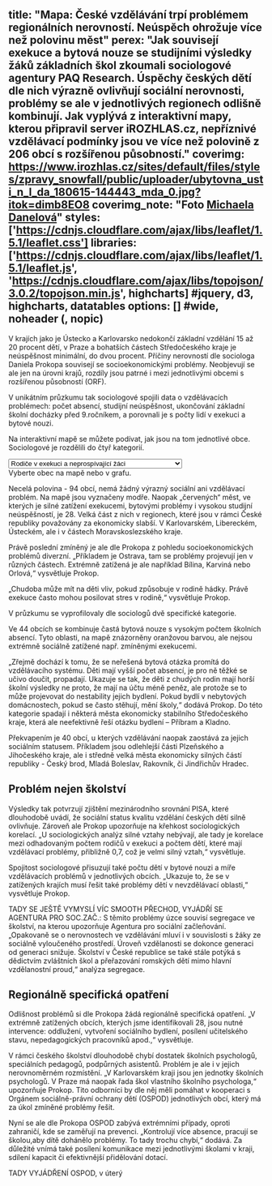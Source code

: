 title: "Mapa: České vzdělávání trpí problémem regionálních nerovností. Neúspěch ohrožuje více než polovinu měst"
perex: "Jak souvisejí exekuce a bytová nouze se studijními výsledky žáků základních škol zkoumali sociologové agentury PAQ Research. Úspěchy českých dětí dle nich výrazně ovlivňují sociální nerovnosti, problémy se ale v jednotlivých regionech odlišně kombinují. Jak vyplývá z interaktivní mapy, kterou připravil server iROZHLAS.cz, nepříznivé vzdělávací podmínky jsou ve více než polovině z 206 obcí s rozšířenou působností."
coverimg: https://www.irozhlas.cz/sites/default/files/styles/zpravy_snowfall/public/uploader/ubytovna_usti_n_l_da_180615-144443_mda_0.jpg?itok=dimb8EO8
coverimg_note: "Foto <a href='https://www.irozhlas.cz/michaela-danelova-5270376'>Michaela Danelová</a>"
styles: ['https://cdnjs.cloudflare.com/ajax/libs/leaflet/1.5.1/leaflet.css']
libraries: ['https://cdnjs.cloudflare.com/ajax/libs/leaflet/1.5.1/leaflet.js', 'https://cdnjs.cloudflare.com/ajax/libs/topojson/3.0.2/topojson.min.js', highcharts] #jquery, d3, highcharts, datatables
options: [] #wide, noheader (, nopic)
---
V krajích jako je Ústecko a Karlovarsko nedokončí základní vzdělání 15 až 20 procent dětí, v Praze a bohatších částech Středočeského kraje je neúspěšnost minimální, do dvou procent. Příčiny nerovností dle sociologa Daniela Prokopa souvisejí se socioekonomickými problémy. Neobjevují se ale jen na úrovni krajů, rozdíly jsou patrné i mezi jednotlivými obcemi s rozšířenou působností (ORF). 

V unikátním průzkumu tak sociologové spojili data o vzdělávacích problémech: počet absencí, studijní neúspěšnost, ukončování základní školní docházky před 9.ročníkem, a porovnali je s počty lidí v exekuci a bytové nouzi.

Na interaktivní mapě se můžete podívat, jak jsou na tom jednotlivé obce. Sociologové je rozdělili do čtyř kategorií.

<wide>
	<div id="viz">
		<div id="mapa"></div>
		<div id="chartbox">
			<div id="topicsel">
			<select id="tsel">
				<option value="EXE_EXROD_POD|CSI_NEPR_POD">Rodiče v exekuci a neprospívající žáci</option>
				<option value="EXE_EXROD_POD|CSI_ZMES_HOD_MEAN">Rodiče v exekuci a absence žáků</option>
				<option value="EXE_EXROD_POD|ZSK_FINE_POD">Rodiče v exekuci a žáci s nedokončeným vzděláním</option>
				<option value="BYD_CDC_POD|CSI_NEPR_POD">Děti v bytové nouzi a neprospívající žáci</option>
				<option value="BYD_CDC_POD|CSI_ZMES_HOD_MEAN">Děti v bytové nouzi a absence žáků</option>
				<option value="BYD_CDC_POD|ZSK_FINE_POD">Děti v bytové nouzi a žáci s nedokončeným vzděláním</option>
				</select>
			</div>
			<div id="corchart"></div>
		</div>
	</div>
	<div id="ttip">Vyberte obec na mapě nebo v grafu.</div>
</wide>

Necelá polovina - 94 obcí, nemá žádný výrazný sociální ani vzdělávací problém. Na mapě jsou vyznačeny modře. Naopak „červených“ měst, ve kterých je silné zatížení exekucemi, bytovými problémy i vysokou studijní neúspěšností, je 28. Velká část z nich v regionech, které jsou v rámci České republiky považovány za ekonomicky slabší. V Karlovarském, Libereckém, Ústeckém, ale i v částech Moravskoslezského kraje. 

Právě poslední zmíněný je ale dle Prokopa z pohledu socioekonomických problémů diverzní. „Příkladem je Ostrava, tam se problémy projevují jen v různých částech. Extrémně zatížená je ale například Bílina, Karviná nebo Orlová,“ vysvětluje Prokop.

„Chudoba může mít na děti vliv, pokud způsobuje v rodině hádky. Právě exekuce často mohou posilovat stres v rodině,“ vysvětluje Prokop.

V průzkumu se vyprofilovaly dle sociologů dvě specifické kategorie.

Ve 44 obcích se kombinuje častá bytová nouze s vysokým počtem školních absencí. Tyto oblasti, na mapě znázorněny oranžovou barvou, ale nejsou extrémně sociálně zatížené např. zmíněnými exekucemi. 

„Zřejmě dochází k tomu, že se neřešená bytová otázka promítá do vzdělávacího systému. Děti mají vyšší počet absencí, je pro ně těžké se učivo doučit, propadají. Ukazuje se tak, že děti z chudých rodin mají horší školní výsledky ne proto, že mají na účtu méně peněz, ale protože se to může projevovat do nestability jejich bydlení. Pokud bydlí v nebytových domácnostech, pokud se často stěhují, mění školy,“ dodává Prokop. Do této kategorie spadají i některá města ekonomicky stabilního Středočeského kraje, která ale neefektivně řeší otázku bydlení – Příbram a Kladno.

Překvapením je 40 obcí, u kterých vzdělávání naopak zaostává za jejich sociálním statusem. Příkladem jsou odlehlejší části Plzeňského a Jihočeského kraje, ale i středně velká města ekonomicky silných částí republiky - Český brod, Mladá Boleslav, Rakovník, či Jindřichův Hradec.

## Problém nejen školství

Výsledky tak potvrzují zjištění mezinárodního srovnání PISA, které dlouhodobě uvádí, že sociální status kvalitu vzdělání českých dětí silně ovlivňuje. Zároveň ale Prokop upozorňuje na křehkost sociologických korelací. „U sociologických analýz silné vztahy nebývají, ale tady je korelace mezi odhadovaným počtem rodičů v exekuci a počtem dětí, které mají vzdělávací problémy, přibližně 0,7, což je velmi silný vztah,“ vysvětluje. 

Spojitost sociologové přisuzují také počtu dětí v bytové nouzi a míře vzdělávacích problémů v jednotlivých obcích. „Ukazuje to, že se v zatížených krajích musí řešit také problémy dětí v nevzdělávací oblasti,“ vysvětluje Prokop. 

TADY SE JEŠTĚ VYMYSLÍ VÍC SMOOTH PŘECHOD, VYJÁDŘÍ SE AGENTURA PRO SOC.ZAČ.: S těmito problémy úzce souvisí segregace ve školství, na kterou upozorňuje Agentura pro sociální začleňování. „Opakovaně se o  nerovnostech ve vzdělávání mluví i  v  souvislosti s  žáky ze sociálně vyloučeného prostředí. Úroveň vzdělanosti se dokonce generaci od generaci snižuje. Školství v České republice se také stále potýká s dědictvím zvláštních škol a přeřazování romských dětí mimo hlavní vzdělanostní proud,“ analýza segregace. 

## Regionálně specifická opatření 

Odlišnost problémů si dle Prokopa žádá regionálně specifická opatření. „V extrémně zatížených obcích, kterých jsme identifikovali 28, jsou nutné intervence: oddlužení, vytvoření sociálního bydlení, posílení učitelského stavu, nepedagogických pracovníků apod.,“ vysvětluje. 

V rámci českého školství dlouhodobě chybí dostatek školních psychologů, speciálních pedagogů, podpůrných asistentů. Problém je ale i v jejich nerovnoměrném rozmístění. „V Karlovarském kraji jsou jen jednotky školních psychologů. V Praze má naopak řada škol vlastního školního psychologa,“ upozorňuje Prokop. Tito odborníci by dle něj měli pomáhat v kooperaci s Orgánem sociálně-právní ochrany dětí (OSPOD) jednotlivých obcí, který má za úkol zmíněné problémy řešit.

Nyní se ale dle Prokopa OSPOD zabývá extrémními případy, oproti zahraničí, kde se zaměřují na prevenci. „Kontrolují více absence, pracují se školou,aby dítě dohánělo problémy. To tady trochu chybí,“ dodává. Za důležité vnímá také posílení komunikace mezi jednotlivými školami v kraji, sdílení kapacit či efektivnější přidělování dotací.

TADY VYJÁDŘENÍ OSPOD, v úterý